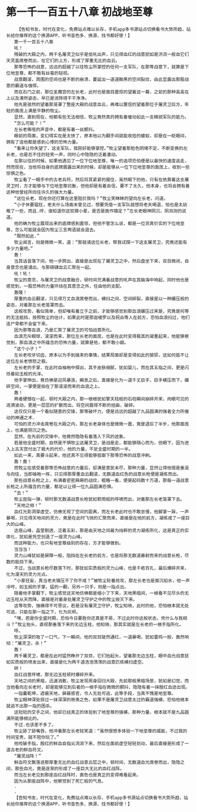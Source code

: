 # 第一千一百五十八章 初战地至尊
        【告知书友，时代在变化，免费站点难以长存，手机app多书源站点切换看书大势所趋，站长给你推荐的这个换源APP，听书音色多、换源、找书都好使！】
       第一千一百五十八章
       吼！
       残破的大殿之内，两千名屠灵卫似乎是低吼出声，只见得血红的战意犹如是洪流一般自它们天灵盖席卷而出，在它们的上方，形成了厚重无比的血云。
       那等恐怖的战意，远远的超越了以往牧尘所掌控的任何一支军队，在那等战意下，就算是下位地至尊，都不敢有丝毫的轻视。
       战意翻滚，周围的空间也是不断的崩溃，蔓延出一道道黝黑的空间裂纹，由此显露出那股战意的霸道与强悍。
       而在石门之前，那位圣魔宫的左长老，此时也是面目震惊的望着这一幕，之前的那种高高在上以及漠然姿态，早已是消除得干干净净。
       他先是骇然的望着那笼罩了整座大殿的战意血云，再难以置信的望着那位于屠灵卫后方，年轻的面庞上满是平静的牧尘。
       显然，直到现在，他都有些无法相信，牧尘竟然真的拥有着催动如此一支精锐军队的能力。
       “怎么可能？！”
       左长老嘶哑的声音中，都是有着一丝颤抖。
       眼前的局面，变幻得实在是太快了，原本他以为翻手间就能收拾的蝼蚁，却是在一眨眼间，拥有了连他都是感到心悸的恐怖力量。
       “看来让你失望了，这支军队，我刚好能够掌控。”牧尘望着那脸色阴晴不定，不断变换的左长老，也是忍不住的轻笑一声，同时心中隐隐的泛着激动。
       在那以往的时候，如果他遇见了一位下位地至尊，唯一的选项恐怕便是以最快的速度逃走，然而现在，当他将自身的底牌展露出来的时候，却是能够从一位下位地至尊的面庞上，收到一些惊惧之色。
       牧尘看了一眼手中的古老兵符，然后将其紧紧的握住，虽然眼下的他，只有在依靠着这支屠灵卫时，方才能够与下位地至尊抗衡，但他却是有着自信，要不了太久，他本身，也将会拥有着这种他曾经所向往许久的强大力量。
       “这位长老，现在你还打算在这里阻拦我吗？”牧尘笑眯眯的望向左长老，问道。
       “小子休要猖狂，老夫什么场面未曾见过，想要凭借一支军队就想将老夫喝退，怕也是太幼稚了一些，而且.哼，谁知道你这狡猾小辈，是否是故作镇定？”左长老眼神阴沉，阴测测的说道。
       他的确为牧尘展现出来的底牌感到震惊，但他不管怎么说，都是一位货真价实的下位地至尊，怎么可能就会因为牧尘三言两语就会退去。
       “既然如此.”
       牧尘闻言，则是微微一笑，道：“那就请这位长老，帮我试探一下这支屠灵卫，究竟还能有多少力量吧。”
       轰！
       当其话音落下间，他一步跨出，直接是出现在了屠灵卫之中，然后盘坐下来，双目微闭，自身意念也是涌出，与那磅礴血云汇聚在一起。
       吼！吼！
       牧尘的意念，与屠灵卫的战意融合，顿时间充满着战意的吼声在其脑海中响起，同时他也是感觉到，一股恐怖的力量环绕在其意念之外，任由他的支配。
       轰隆！
       厚重的血云翻滚，只见得万丈血浪席卷而出，横扫之间，空间碎裂，直接是以一种碾压般的姿态，对着那左长老笼罩而去。
       这般攻势，看似简单，但却唯有着立于之前，才能够感觉到那血浪碾压过来是，究竟是何等的无法抵挡，按照牧尘的估计，如果此时是那迦楼罗以及祝焱等人在前方，恐怕血浪扫过，他们连尸骨都不会留下来。
       因为那等血浪，乃是汇聚了屠灵卫的可怕战意所化。
       血浪充斥眼球，滚滚而来，那位左长老的面庞，也是在此时变得极其的凝重起来，他能够察觉到，那血浪之中所蕴含的恐怖力量，就算是他，都不敢小觑。
       “这个小子！”
       左长老咬牙切齿，原本以为手到擒来的事情，结果局面却是变得如此的狼狈，这如何能不让这位左长老愤怒之极。
       左长老的手掌，在此时自袖袍中探出，其手皮肤细腻，犹如婴儿，而在其五指之间，更是闪烁着如玉般的光泽。
       他手掌伸出，竟仿佛是迎风暴涨，瞬息之后，直接是化为一道千丈巨手，巨手横压而下，碾碎空间，一掌便是拍在了那滚滚而来的血浪之上。
       轰！
       两者硬憾在一起，顿时大殿之内，那一根根犹如擎天柱般的石柱瞬间崩碎开来，肉眼可见的涟漪波动，更是一层层的扩散而出，将空间震得不断的扭曲，破碎。
       这仅仅只是一个看似随意的交锋，那等破坏力，便是远远的超越了九品圆满的强者全力所催动的神通之术.
       可怕的灵力冲击席卷在大殿之内，那左长老身体也是微微一震，竟是退后了半步，他那面庞上，也满是阴沉之色。
       显然，在先前的交锋中，他竟然隐隐有着落入下风的迹象。
       若是他全盛时期，自然是不惧牧尘这屠灵卫，是战是走，都能够随心而为，但眼下，因为进入上古天宫付出了极大的代价，他的力量，不足全盛时期的一半。
       如此一来，真要斗起来，他还真不见得能够抵御下那等恐怖的战意冲刷。
       轰！轰！
       而牧尘在感受着那等恐怖战意的力量后，却满是意犹未尽，那种力量，显然让得他很是垂涎与向往，当即袖袍一挥，只见得那厚重血云翻滚，无数道血红色的战意长枪便是凝练而出。
       那些战意长枪之上，布满着密密麻麻的战纹，粗略一看，便是起码数十万道，那每一道战意长枪之上所蕴含的力量，都足以让得一位九品圆满恐惧。
       “去！”
       牧尘屈指一弹，顿时那无数道战意长枪犹如箭雨般的呼啸而出，对着那左长老笼罩下去。
       “天地之相！”
       血红光影洞穿虚空，仿佛无视了空间的距离，而左长老此时也不敢怠慢，他脚掌一跺，一声暴喝，只见得天地间的灵力，竟是在此时飞快的汇聚而来，直接是在他的前方，凝练成了一座巨大的山峰。
       这座山峰，晶莹剔透，泛着五彩，那是由天地之间最为纯粹的灵力凝练所化，这是真正的实体化，犹如是凭空创造了一座灵力山峰。
       而这种能力，也只有地至尊级别的存在，方才能够做到。
       当当当！
       灵力山峰犹如是屏障一般，阻挡在左长老的前方，也是将那无数道暴射而来的战意长枪，尽数的抵挡下来。
       不过，当战意长枪尽数落下时，那犹如实质般的灵力山峰，也是千疮百孔，最后爆碎开来，化为漫天的灵力光点。
       “小辈狂妄，真当老夫镇压不了你不成？”被牧尘轮番抢攻，那左长老也是面沉如水，他一声冷哼，如玉般的手掌，猛的一翻，另外一只手，则是一指点出。
       随着他手掌翻下，牧尘感觉这天地仿佛都是缩小了下来，天地黑暗间，一根看不见尽头的无边玉柱从天而降，直接是对着身处屠灵卫守护之中的牧尘按灭下来。
       这等攻势，强横得不可思议，若是没有屠灵卫守护，牧尘知晓，此时的他，恐怕根本就无处可逃，只能在那一指之下，化为灰烬。
       “嘿，若是你全盛时期，恐怕今日要胜你还真是不易，不过此时你这般状态，凭什么与我相斗？”牧尘抬头，直视那垂落下来的无边玉柱，他知晓，那其实就是左长老的一根手指所化。
       呼。
       牧尘深深的吸了一口气，下一瞬间，他的双目陡然通红，一道暴喝，犹如雷鸣一般，轰然响彻：“屠灵卫，杀！”
       轰！
       两千屠灵卫，都是在此时猛然睁开了双目，它们抬起头，望着那无边玉柱，眼中血光战意犹如实质般的喷发出来，直接是化为两千道浩浩荡荡的战意匹练横扫虚空。
       砰！
       血红战意呼啸，那无边玉柱顿时爆碎开来。
       天地之间的黑暗，迅速消散，牧尘发现周身回归大殿，先前那般黑暗场景，犹如是幻觉，而当他看向左长老时，却是能够见到后者的一根手指在微微的颤抖，隐隐有着一抹殷红血迹出现。
       一指囊乾坤，遮蔽天地，屏蔽感官，令人无处可逃，此等手段，当真不愧是地至尊。
       牧尘眼神深处掠过一抹深深的艳羡之色，如果不是屠灵卫战意太过的霸道强横，恐怕他根本就逃不出那一指的困杀。
       这短短的交手之间，他却已经真正的体验到了地至尊的强横，那种力量，根本就不是九品圆满所能够相比的。
       不过.也该差不多了。
       牧尘舔了舔嘴唇，他冲着那左长老轻笑道：“虽然很想多体验一下地至尊的威能，不过我的时间宝贵，就不陪你玩了。”
       他咬破手指，殷红的鲜血自指尖流淌下来，然后在面前虚空轻轻划动，最后直接是形成了一道古老的鲜血符文。
       “屠灵战阵！”
       鲜血符文飘落进那厚重无比的血红战意云层之中，顿时间，无数道血光席卷而出，隐隐之间，那些血光，竟是逐渐的形成了一座巨大无比的血红战阵。
       而当左长老见到那座血红战阵时，面色也是真正的变得难看起来。
       因为从那座战阵中，他察觉到了死亡般的气息。
       .
       .
       【告知书友，时代在变化，免费站点难以长存，手机app多书源站点切换看书大势所趋，站长给你推荐的这个换源APP，听书音色多、换源、找书都好使！】